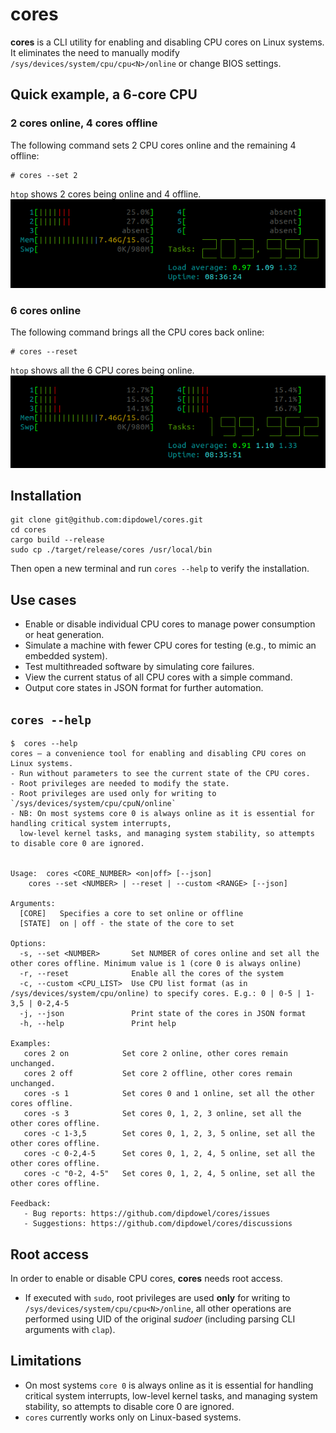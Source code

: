 # cores
**cores** is a CLI utility for enabling and disabling CPU cores on Linux systems.
It eliminates the need to manually modify `/sys/devices/system/cpu/cpu<N>/online` or change BIOS settings.

## Quick example, a 6-core CPU

### 2 cores online, 4 cores offline
The following command sets 2 CPU cores online and the remaining 4  offline: 
```shell
# cores --set 2
```
`htop` shows 2 cores being online and 4 offline.
![htop after cores -s 2](./static/htop-after.png)

### 6 cores online
The following command brings all the CPU cores back online:
```shell
# cores --reset
```
`htop` shows all the 6 CPU cores being online.
![htop before cores](./static/htop-before.png)


## Installation

```shell
git clone git@github.com:dipdowel/cores.git
cd cores
cargo build --release
sudo cp ./target/release/cores /usr/local/bin
```
Then open a new terminal and run `cores --help` to verify the installation.


## Use cases
- Enable or disable individual CPU cores to manage power consumption or heat generation.
- Simulate a machine with fewer CPU cores for testing (e.g., to mimic an embedded system).
- Test multithreaded software by simulating core failures.
- View the current status of all CPU cores with a simple command.
- Output core states in JSON format for further automation.

## `cores --help`
```
$  cores --help
cores ― a convenience tool for enabling and disabling CPU cores on Linux systems.
- Run without parameters to see the current state of the CPU cores.
- Root privileges are needed to modify the state.
- Root privileges are used only for writing to `/sys/devices/system/cpu/cpuN/online`
- NB: On most systems core 0 is always online as it is essential for handling critical system interrupts,
  low-level kernel tasks, and managing system stability, so attempts to disable core 0 are ignored.


Usage:  cores <CORE_NUMBER> <on|off> [--json]
	cores --set <NUMBER> | --reset | --custom <RANGE> [--json]

Arguments:
  [CORE]   Specifies a core to set online or offline
  [STATE]  on | off - the state of the core to set

Options:
  -s, --set <NUMBER>       Set NUMBER of cores online and set all the other cores offline. Minimum value is 1 (core 0 is always online)
  -r, --reset              Enable all the cores of the system
  -c, --custom <CPU_LIST>  Use CPU list format (as in /sys/devices/system/cpu/online) to specify cores. E.g.: 0 | 0-5 | 1-3,5 | 0-2,4-5
  -j, --json               Print state of the cores in JSON format
  -h, --help               Print help

Examples:
   cores 2 on            Set core 2 online, other cores remain unchanged.
   cores 2 off           Set core 2 offline, other cores remain unchanged.
   cores -s 1            Set cores 0 and 1 online, set all the other cores offline.
   cores -s 3            Set cores 0, 1, 2, 3 online, set all the other cores offline.
   cores -c 1-3,5        Set cores 0, 1, 2, 3, 5 online, set all the other cores offline.
   cores -c 0-2,4-5      Set cores 0, 1, 2, 4, 5 online, set all the other cores offline.
   cores -c "0-2, 4-5"   Set cores 0, 1, 2, 4, 5 online, set all the other cores offline.

Feedback:
   - Bug reports: https://github.com/dipdowel/cores/issues
   - Suggestions: https://github.com/dipdowel/cores/discussions
```


## Root access
In order to enable or disable CPU cores, **cores** needs root access.
- If executed with `sudo`, root privileges are used **only** for writing to `/sys/devices/system/cpu/cpu<N>/online`,
all other operations are performed using UID of the original _sudoer_ (including parsing CLI arguments with `clap`).

## Limitations
- On most systems `core 0` is always online as it is essential for handling critical system interrupts, low-level kernel tasks, and managing system stability, so attempts to disable core 0 are ignored.
- `cores` currently works only on Linux-based systems.
